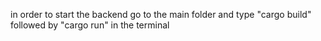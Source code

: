 in order to start the backend go to the main folder and type "cargo build" followed by "cargo run" in the terminal
